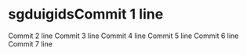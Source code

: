 # sgduigidsCommit 1 line
Commit 2 line
Commit 3 line
Commit 4 line
Commit 5 line
Commit 6 line
Commit 7 line

